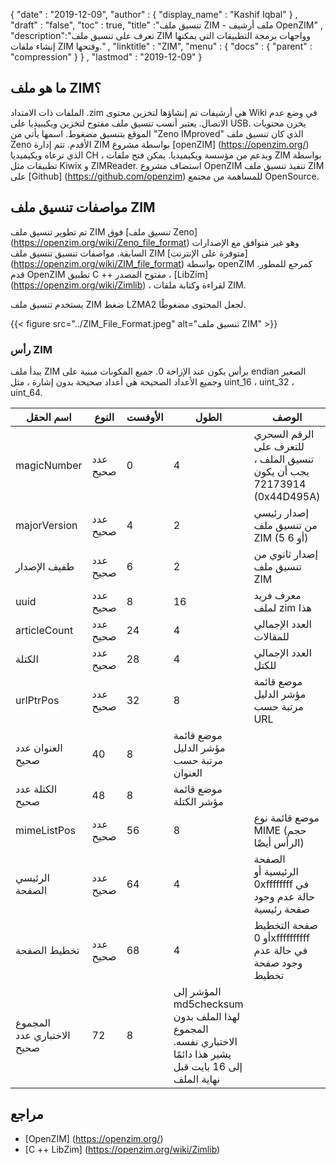 {
  "date" : "2019-12-09",
  "author" : {
    "display_name" : "Kashif Iqbal"
} ,
  "draft" : "false",
  "toc" : true,
  "title" :"تنسيق ملف ZIM - ملف أرشيف OpenZIM" ,
  "description":"تعرف على تنسيق ملف ZIM وواجهات برمجة التطبيقات التي يمكنها إنشاء ملفات ZIM وفتحها." ,
  "linktitle" : "ZIM",
  "menu" : {
    "docs" : {
      "parent" : "compression"
}
} ,
  "lastmod" : "2019-12-09"
}

## ما هو ملف ZIM؟ ##

الملفات ذات الامتداد .zim هي أرشيفات تم إنشاؤها لتخزين محتوى Wiki في وضع عدم الاتصال. يعتبر أنسب تنسيق ملف مفتوح لتخزين ويكيبيديا على USB. يخزن محتويات الموقع بتنسيق مضغوط. اسمها يأتي من "Zeno IMproved" الذي كان تنسيق ملف Zeno الأقدم. تتم إدارة ZIM بواسطة مشروع [openZIM] (https://openzim.org/) الذي ترعاه ويكيميديا CH ، وبدعم من مؤسسة ويكيميديا. يمكن فتح ملفات ZIM بواسطة تطبيقات مثل Kiwix و ZIMReader. استضاف مشروع OpenZIM تنفيذ تنسيق ملف ZIM على [Github] (https://github.com/openzim) للمساهمة من مجتمع OpenSource.

## مواصفات تنسيق ملف ZIM

تم تطوير تنسيق ملف ZIM فوق [تنسيق ملف Zeno] (https://openzim.org/wiki/Zeno_file_format) وهو غير متوافق مع الإصدارات السابقة. مواصفات تنسيق تنسيق ملف ZIM [متوفرة على الإنترنت] (https://openzim.org/wiki/ZIM_file_format) بواسطة openZIM كمرجع للمطور. قدم OpenZIM تطبيق C ++ مفتوح المصدر ، [LibZim] (https://openzim.org/wiki/Zimlib) ، لقراءة وكتابة ملفات ZIM.

يستخدم تنسيق ملف ZIM ضغط LZMA2 لجعل المحتوى مضغوطًا.

{{< figure src="../ZIM_File_Format.jpeg" alt="تنسيق ملف ZIM" >}}


### رأس ZIM

يبدأ ملف ZIM برأس يكون عند الإزاحة 0. جميع المكونات مبنية على endian الصغير وجميع الأعداد الصحيحة هي أعداد صحيحة بدون إشارة ، مثل uint_16 ، uint_32 ، uint_64.

| اسم الحقل | النوع | الأوفست | الطول | الوصف |
---|---|---|---|---|
| magicNumber | عدد صحيح | 0 | 4 | الرقم السحري للتعرف على تنسيق الملف ، يجب أن يكون 72173914 (0x44D495A) |
| majorVersion | عدد صحيح | 4 | 2 | إصدار رئيسي من تنسيق ملف ZIM (5 أو 6) |
| طفيف الإصدار | عدد صحيح | 6 | 2 | إصدار ثانوي من تنسيق ملف ZIM |
| uuid | عدد صحيح | 8 | 16 | معرف فريد لملف zim هذا |
| articleCount | عدد صحيح | 24 | 4 | العدد الإجمالي للمقالات |
| الكتلة | عدد صحيح | 28 | 4 | العدد الإجمالي للكتل |
| urlPtrPos | عدد صحيح | 32 | 8 | موضع قائمة مؤشر الدليل مرتبة حسب URL |
| العنوان عدد صحيح | 40 | 8 | موضع قائمة مؤشر الدليل مرتبة حسب العنوان |
| الكتلة عدد صحيح | 48 | 8 | موضع قائمة مؤشر الكتلة |
| mimeListPos | عدد صحيح | 56 | 8 | موضع قائمة نوع MIME (حجم الرأس أيضًا) |
| الرئيسي الصفحة | عدد صحيح | 64 | 4 | الصفحة الرئيسية أو 0xffffffff في حالة عدم وجود صفحة رئيسية |
| تخطيط الصفحة | عدد صحيح | 68 | 4 | صفحة التخطيط أو 0xffffffffff في حالة عدم وجود صفحة تخطيط |
| المجموع الاختباري عدد صحيح | 72 | 8 | المؤشر إلى md5checksum لهذا الملف بدون المجموع الاختباري نفسه. يشير هذا دائمًا إلى 16 بايت قبل نهاية الملف

## مراجع ##

* [OpenZIM] (https://openzim.org/)
* [C ++ LibZim] (https://openzim.org/wiki/Zimlib)

